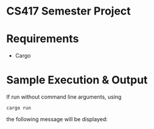 # CS417 Semester Project
 
# Requirements

 * Cargo

# Sample Execution & Output

If run without command line arguments, using 

```
cargo run
```

the following message will be displayed:

```

```
